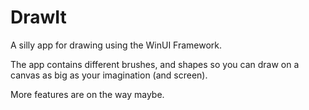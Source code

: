 # DrawIt

A silly app for drawing using the WinUI Framework. 

The app contains different brushes, and shapes so you can draw on a canvas as big as your imagination (and screen). 

More features are on the way maybe.

